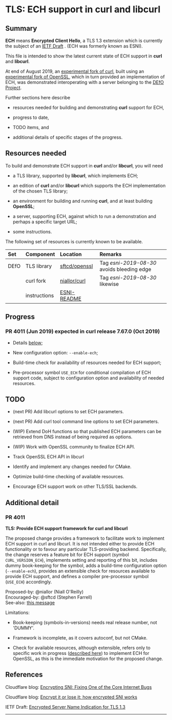 # TLS: ECH support in curl and libcurl

## Summary

**ECH** means **Encrypted Client Hello**, a TLS 1.3 extension which is currently the subject of an [IETF Draft][tlsesni]
. (ECH was formerly known as ESNI).

This file is intended to show the latest current state of ECH support in **curl** and **libcurl**.

At end of August 2019, an [experimental fork of curl][niallorcurl], built using
an [experimental fork of OpenSSL][sftcdopenssl], which in turn provided an implementation of ECH, was demonstrated
interoperating with a server belonging to the [DEfO Project][defoproj].

Further sections here describe

- resources needed for building and demonstrating **curl** support for ECH,

- progress to date,

- TODO items, and

- additional details of specific stages of the progress.

## Resources needed

To build and demonstrate ECH support in **curl** and/or **libcurl**, you will need

- a TLS library, supported by **libcurl**, which implements ECH;

- an edition of **curl** and/or **libcurl** which supports the ECH implementation of the chosen TLS library;

- an environment for building and running **curl**, and at least building **OpenSSL**;

- a server, supporting ECH, against which to run a demonstration and perhaps a specific target URL;

- some instructions.

The following set of resources is currently known to be available.

| Set  | Component    | Location                      | Remarks                                    |
|:-----|:-------------|:------------------------------|:-------------------------------------------|
| DEfO | TLS library  | [sftcd/openssl][sftcdopenssl] | Tag *esni-2019-08-30* avoids bleeding edge |
|      | curl fork    | [niallor/curl][niallorcurl]   | Tag *esni-2019-08-30* likewise             |
|      | instructions | [ESNI-README][niallorreadme]  |                                            |

## Progress

### PR 4011 (Jun 2019) expected in curl release 7.67.0 (Oct 2019)

- Details [below](#pr4011);

- New configuration option: `--enable-ech`;

- Build-time check for availability of resources needed for ECH support;

- Pre-processor symbol `USE_ECH` for conditional compilation of ECH support code, subject to configuration option and
  availability of needed resources.

## TODO

- (next PR) Add libcurl options to set ECH parameters.

- (next PR) Add curl tool command line options to set ECH parameters.

- (WIP) Extend DoH functions so that published ECH parameters can be retrieved from DNS instead of being required as
  options.

- (WIP) Work with OpenSSL community to finalize ECH API.

- Track OpenSSL ECH API in libcurl

- Identify and implement any changes needed for CMake.

- Optimize build-time checking of available resources.

- Encourage ECH support work on other TLS/SSL backends.

## Additional detail

### PR 4011

**TLS: Provide ECH support framework for curl and libcurl**

The proposed change provides a framework to facilitate work to implement ECH support in curl and libcurl. It is not
intended either to provide ECH functionality or to favour any particular TLS-providing backend. Specifically, the change
reserves a feature bit for ECH support (symbol
`CURL_VERSION_ECH`), implements setting and reporting of this bit, includes dummy book-keeping for the symbol, adds a
build-time configuration option
(`--enable-ech`), provides an extensible check for resources available to provide ECH support, and defines a compiler
pre-processor symbol (`USE_ECH`)
accordingly.

Proposed-by: @niallor (Niall O'Reilly)\
Encouraged-by: @sftcd (Stephen Farrell)\
See-also: [this message](https://curl.haxx.se/mail/lib-2019-05/0108.html)

Limitations:

- Book-keeping (symbols-in-versions) needs real release number, not 'DUMMY'.

- Framework is incomplete, as it covers autoconf, but not CMake.

- Check for available resources, although extensible, refers only to specific work in
  progress ([described here](https://github.com/sftcd/openssl/tree/master/esnistuff)) to implement ECH for OpenSSL, as
  this is the immediate motivation for the proposed change.

## References

Cloudflare blog: [Encrypting SNI: Fixing One of the Core Internet Bugs][corebug]

Cloudflare blog: [Encrypt it or lose it: how encrypted SNI works][esniworks]

IETF Draft: [Encrypted Server Name Indication for TLS 1.3][tlsesni]

---

[tlsesni]:        https://datatracker.ietf.org/doc/draft-ietf-tls-esni/

[esniworks]:    https://blog.cloudflare.com/encrypted-sni/

[corebug]:        https://blog.cloudflare.com/esni/

[defoproj]:        https://defo.ie/

[sftcdopenssl]: https://github.com/sftcd/openssl/

[niallorcurl]:    https://github.com/niallor/curl/

[niallorreadme]: https://github.com/niallor/curl/blob/master/ESNI-README.md
